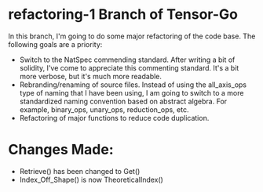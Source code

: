 # refactoring-1 Branch of Tensor-Go 

In this branch, I'm going to do some major refactoring of the code base. The following goals are a priority:

- Switch to the NatSpec commending standard. After writing a bit of solidity, I've come to appreciate this commenting standard. It's a bit more verbose, but it's much more readable.
- Rebranding/renaming of source files. Instead of using the all_axis_ops type of naming that I have been using, I am going to switch to a more standardized naming convention based on abstract algebra. For example, binary_ops, unary_ops, reduction_ops, etc.
- Refactoring of major functions to reduce code duplication. 

# Changes Made:

- Retrieve() has been changed to Get()
- Index_Off_Shape() is now TheoreticalIndex()